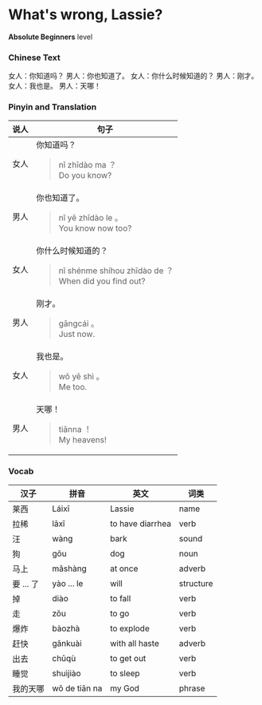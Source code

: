 # What's wrong, Lassie?
**Absolute Beginners** level
### Chinese Text
女人：你知道吗？
男人：你也知道了。
女人：你什么时候知道的？
男人：刚才。
女人：我也是。
男人：天哪！

### Pinyin and Translation
|说人|句子|
|----|----|
|女人|你知道吗？<blockquote>nǐ zhīdào ma ？<br />Do you know?</blockquote>|
|男人|你也知道了。<blockquote>nǐ yě zhīdào le 。<br />You know now too?</blockquote>|
|女人|你什么时候知道的？<blockquote>nǐ shénme shíhou zhīdào de ？<br />When did you find out?</blockquote>|
|男人|刚才。<blockquote>gāngcái 。<br />Just now.</blockquote>|
|女人|我也是。<blockquote>wǒ yě shì 。<br />Me too.</blockquote>|
|男人|天哪！<blockquote>tiānna ！<br />My heavens!</blockquote>|
### Vocab
|汉子|拼音|英文|词类|
|----|----|----|----|
|莱西|Láixī|Lassie|name|
|拉稀|lāxī|to have diarrhea|verb|
|汪|wàng|bark|sound|
|狗|gǒu|dog|noun|
|马上|mǎshàng|at once|adverb|
|要 ... 了|yào ... le|will|structure|
|掉|diào|to fall|verb|
|走|zǒu|to go|verb|
|爆炸|bàozhà|to explode|verb|
|赶快|gǎnkuài|with all haste|adverb|
|出去|chūqù|to get out|verb|
|睡觉|shuìjiào|to sleep|verb|
|我的天哪|wǒ de tiān na|my God|phrase|
